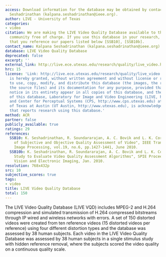 ```yaml
---
access: Download information for the database may be obtained by contacting Kalpana
  Seshadrinathan (kalpana.seshadrinathan@ieee.org).
author: LIVE - University of Texas
categories:
- video
citation: We are making the LIVE Video Quality Database available to the research
  community free of charge. If you use this database in your research, we kindly ask
  that you reference our papers listed below [SSB10], [SSB10b].
contact_name: Kalpana Seshadrinathan (kalpana.seshadrinathan@ieee.org)
database: LIVE Video Quality Database
deprecated: false
excerpt: ''
external_link: http://live.ece.utexas.edu/research/quality/live_video.html
hrc: 15
license: 'Link: http://live.ece.utexas.edu/research/quality/live_video.html Permission
  is hereby granted, without written agreement and without license or royalty fees,
  to use, copy, modify, and distribute this database (the images, the results and
  the source files) and its documentation for any purpose, provided that the copyright
  notice in its entirety appear in all copies of this database, and the original source
  of this database, Laboratory for Image and Video Engineering (LIVE, http://live.ece.utexas.edu)
  and Center for Perceptual Systems (CPS, http://www.cps.utexas.edu) at the University
  of Texas at Austin (UT Austin, http://www.utexas.edu), is acknowledged in any publication
  that reports research using this database.'
method: ACR
partner: false
publicly_available: true
ratings: 29
references:
  SSB10: K. Seshadrinathan, R. Soundararajan, A. C. Bovik and L. K. Cormack, "Study
    of Subjective and Objective Quality Assessment of Video", IEEE Transactions on
    Image Processing, vol.19, no.6, pp.1427-1441, June 2010.
  SSB10b: K. Seshadrinathan, R. Soundararajan, A. C. Bovik and L. K. Cormack, "A Subjective
    Study to Evaluate Video Quality Assessment Algorithms", SPIE Proceedings Human
    Vision and Electronic Imaging, Jan. 2010.
resolution: 768x432p
src: 10
subjective_scores: true
tags:
- video
title: LIVE Video Quality Database
total: 150
---
```


The LIVE Video Quality Database (LIVE VQD) includes MPEG-2 and H.264 compression and simulated transmission of H.264 compressed bitstreams through IP wired and wireless networks with errors. A set of 150 distorted videos were created from ten reference videos (15 distorted videos per reference) using four different distortion types and the database was assessed by 38 human subjects. Each video in the LIVE Video Quality Database was assessed by 38 human subjects in a single stimulus study with hidden reference removal, where the subjects scored the video quality on a continuous quality scale.